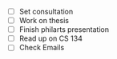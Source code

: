 - [ ] Set consultation
- [ ] Work on thesis
- [ ] Finish philarts presentation
- [ ] Read up on CS 134
- [ ] Check Emails